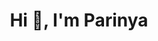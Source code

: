 <h1 align="center">Hi 👋, I'm Parinya</h1>

<!-- ![Parinya's GitHub Stats](https://github-readme-stats.vercel.app/api?username=parinyapt&show_icons=true) 
![Most Used Languages](https://github-readme-stats.vercel.app/api/top-langs/?username=parinyapt&layout=compact) -->